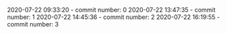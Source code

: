 2020-07-22 09:33:20 - commit number: 0
2020-07-22 13:47:35 - commit number: 1
2020-07-22 14:45:36 - commit number: 2
2020-07-22 16:19:55 - commit number: 3
